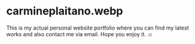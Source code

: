 # carmineplaitano.webp

This is my actual personal website portfolio where you can find my latest works and also contact me via email.
Hope you enjoy it. ☺
